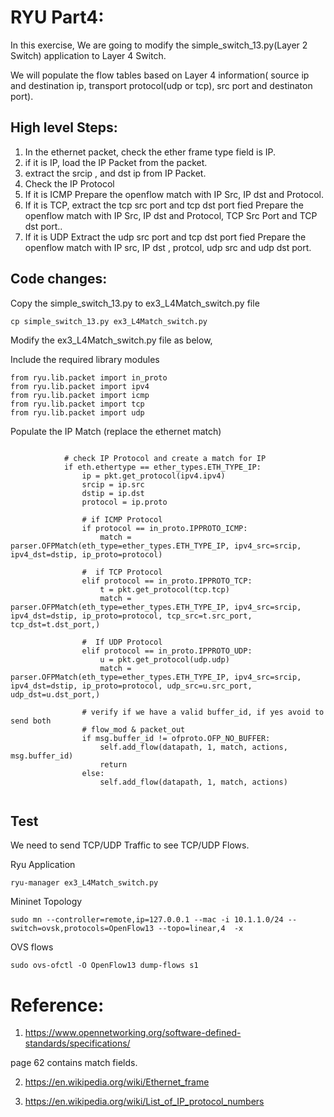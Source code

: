 RYU Part4:
=========

In this exercise, We are going to modify the simple_switch_13.py(Layer 2 Switch) application to Layer 4 Switch.

We will populate the flow tables based on Layer 4 information( source ip and destination ip, transport protocol(udp or tcp), src port and destinaton port).

## High level Steps:

1. In the ethernet packet, check the ether frame type field is IP.
2. if it is IP, load the IP Packet from the packet.
3. extract the srcip , and dst ip from IP Packet.
4. Check the IP Protocol 
5. If it is ICMP
   Prepare the openflow match with IP Src, IP dst and Protocol.
6. If it is TCP,
    extract the tcp src port  and tcp dst port fied
    Prepare the openflow match with IP Src, IP dst and Protocol, TCP Src Port and TCP dst port..
7. If it is UDP
	Extract the udp src port  and tcp dst port fied
    Prepare the openflow match  with IP src, IP dst , protcol, udp src and udp dst port.



## Code changes:

Copy the simple_switch_13.py to ex3_L4Match_switch.py file
```
cp simple_switch_13.py ex3_L4Match_switch.py
```

Modify the ex3_L4Match_switch.py file as below,

Include the required library modules
```
from ryu.lib.packet import in_proto
from ryu.lib.packet import ipv4
from ryu.lib.packet import icmp
from ryu.lib.packet import tcp
from ryu.lib.packet import udp
```

Populate the IP Match (replace the ethernet match)

```

            # check IP Protocol and create a match for IP
            if eth.ethertype == ether_types.ETH_TYPE_IP:
                ip = pkt.get_protocol(ipv4.ipv4)
                srcip = ip.src
                dstip = ip.dst
                protocol = ip.proto
            
                # if ICMP Protocol
                if protocol == in_proto.IPPROTO_ICMP:
                    match = parser.OFPMatch(eth_type=ether_types.ETH_TYPE_IP, ipv4_src=srcip, ipv4_dst=dstip, ip_proto=protocol)
            
                #  if TCP Protocol
                elif protocol == in_proto.IPPROTO_TCP:
                    t = pkt.get_protocol(tcp.tcp)
                    match = parser.OFPMatch(eth_type=ether_types.ETH_TYPE_IP, ipv4_src=srcip, ipv4_dst=dstip, ip_proto=protocol, tcp_src=t.src_port, tcp_dst=t.dst_port,)
            
                #  If UDP Protocol 
                elif protocol == in_proto.IPPROTO_UDP:
                    u = pkt.get_protocol(udp.udp)
                    match = parser.OFPMatch(eth_type=ether_types.ETH_TYPE_IP, ipv4_src=srcip, ipv4_dst=dstip, ip_proto=protocol, udp_src=u.src_port, udp_dst=u.dst_port,)            

            	# verify if we have a valid buffer_id, if yes avoid to send both
            	# flow_mod & packet_out
            	if msg.buffer_id != ofproto.OFP_NO_BUFFER:
                	self.add_flow(datapath, 1, match, actions, msg.buffer_id)
                	return
            	else:
                	self.add_flow(datapath, 1, match, actions)


```

## Test

We need to send TCP/UDP Traffic to see TCP/UDP Flows.


Ryu Application

```
ryu-manager ex3_L4Match_switch.py
```

Mininet Topology

```
sudo mn --controller=remote,ip=127.0.0.1 --mac -i 10.1.1.0/24 --switch=ovsk,protocols=OpenFlow13 --topo=linear,4  -x
```

OVS flows
```
sudo ovs-ofctl -O OpenFlow13 dump-flows s1
```





# Reference:

1. https://www.opennetworking.org/software-defined-standards/specifications/

page 62 contains match fields.

2. https://en.wikipedia.org/wiki/Ethernet_frame

3. https://en.wikipedia.org/wiki/List_of_IP_protocol_numbers
